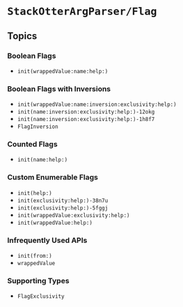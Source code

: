 # ``StackOtterArgParser/Flag``

## Topics

### Boolean Flags

- ``init(wrappedValue:name:help:)``

### Boolean Flags with Inversions

- ``init(wrappedValue:name:inversion:exclusivity:help:)``
- ``init(name:inversion:exclusivity:help:)-12okg``
- ``init(name:inversion:exclusivity:help:)-1h8f7``
- ``FlagInversion``

### Counted Flags

- ``init(name:help:)``

### Custom Enumerable Flags

- ``init(help:)``
- ``init(exclusivity:help:)-38n7u``
- ``init(exclusivity:help:)-5fggj``
- ``init(wrappedValue:exclusivity:help:)``
- ``init(wrappedValue:help:)``

### Infrequently Used APIs

- ``init(from:)``
- ``wrappedValue``

### Supporting Types

- ``FlagExclusivity``
